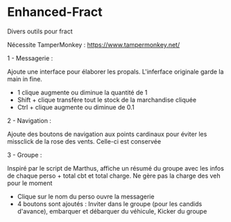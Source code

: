 # Enhanced-Fract
Divers outils pour fract

Nécessite TamperMonkey : https://www.tampermonkey.net/

1 - Messagerie : 

Ajoute une interface pour élaborer les propals. L'inferface originale garde la main in fine. 
- 1 clique augmente ou diminue la quantité de 1
- Shift + clique transfère tout le stock de la marchandise cliquée
- Ctrl + clique augmente ou diminue de 0.1

2 - Navigation :

Ajoute des boutons de navigation aux points cardinaux pour éviter les missclick de la rose des vents. Celle-ci est conservée

3 - Groupe :

Inspiré par le script de Marthus, affiche un résumé du groupe avec les infos de chaque perso + total cbt et total charge.
Ne gère pas la charge des veh pour le moment
- Clique sur le nom du perso ouvre la messagerie
- 4 boutons sont ajoutés : Inviter dans le groupe (pour les candids d'avance), embarquer et débarquer du véhicule, Kicker du groupe
